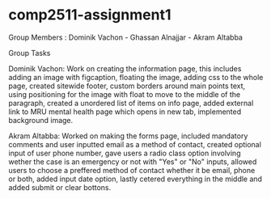 # comp2511-assignment1

Group Members : Dominik Vachon - Ghassan Alnajjar - Akram Altabba

Group Tasks

Dominik Vachon: Work on creating the information page, this includes adding an image with figcaption, floating the image, adding css to the whole page, created sitewide footer, custom borders around main points text, using positioning for the image with float to move to the middle of the paragraph, created a unordered list of items on info page, added external link to MRU mental health page which opens in new tab, implemented background image.

Akram Altabba: Worked on making the forms page, included mandatory comments and user inputted email as a method of contact, created optional input of user phone number, gave users a radio class option involving wether the case is an emergency or not with "Yes" or "No" inputs, allowed users to choose a preffered method of contact whether it be email, phone or both, added input date option, lastly cetered everything in the middle and added submit or clear bottons.